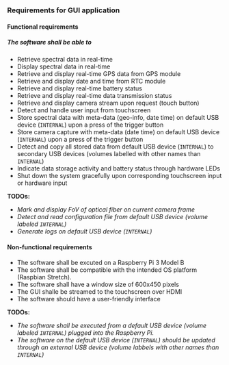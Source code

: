 ### Requirements for GUI application
#### Functional requirements
##### The software shall be able to
- Retrieve spectral data in real-time
- Display spectral data in real-time
- Retrieve and display real-time GPS data from GPS module
- Retrieve and display date and time from RTC module
- Retrieve and display real-time battery status
- Retrieve and display real-time data transmission status
- Retrieve and display camera stream upon request (touch button)
- Detect and handle user input from touchscreen
- Store spectral data with meta-data (geo-info, date time) on default USB device (`INTERNAL`) upon a press of the trigger button
- Store camera capture with meta-data (date time) on default USB device (`INTERNAL`) upon a press of the trigger button
- Detect and copy all stored data from default USB device (`INTERNAL`) to secondary USB devices (volumes labelled with other names than `INTERNAL`)
- Indicate data storage activity and battery status through hardware LEDs
- Shut down the system gracefully upon corresponding touchscreen input or hardware input

**TODOs:**
- *Mark and display FoV of optical fiber on current camera frame*
- *Detect and read configuration file from default USB device (volume labeled `INTERNAL`)*
- *Generate logs on default USB device (`INTERNAL`)*


#### Non-functional requirements
- The software shall be excuted on a Raspberry Pi 3 Model B
- The software shall be compatible with the intended OS platform (Raspbian Stretch).
- The software shall have a window size of 600x450 pixels
- The GUI shalle be streamed to the touchscreen over HDMI
- The software should have a user-friendly interface

**TODOs:**
- *The software shall be executed from a default USB device (volume labeled `INTERNAL`) plugged into the Raspberry Pi.*
- *The software on the default USB device (`INTERNAL`) should be updated through an external USB device (volume labbels with other names than `INTERNAL`)*

